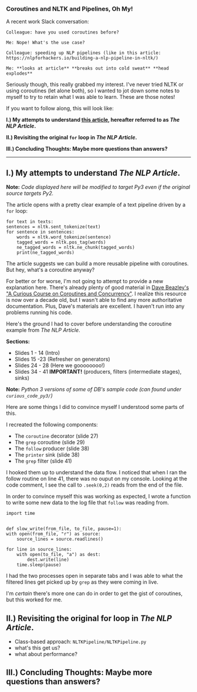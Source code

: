 ### Coroutines and NLTK and Pipelines, Oh My! ###

A recent work Slack conversation:


    Colleague: have you used coroutines before?

    Me: Nope! What's the use case?

    Colleague: speeding up NLP pipelines (like in this article: https://nlpforhackers.io/building-a-nlp-pipeline-in-nltk/)

    Me: **looks at article** **breaks out into cold sweat** **head explodes**


Seriously though, this really grabbed my interest. I've never tried NLTK or using coroutines (let alone both), so I wanted to jot down some notes to myself to try to retain what I was able to learn. These are those notes! 


If you want to follow along, this will look like:


**I.) My attempts to understand [this article](https://nlpforhackers.io/building-a-nlp-pipeline-in-nltk/), hereafter referred to as _The NLP Article_.**

**II.) Revisiting the original `for` loop in _The NLP Article_.**

**III.) Concluding Thoughts: Maybe more questions than answers?**

---

## I.) My attempts to understand _The NLP Article_. ##

**Note:** _Code displayed here will be modified to target Py3 even if the original source targets Py2._


The article opens with a pretty clear example of a text pipeline driven by a `for` loop:

    for text in texts:
    sentences = nltk.sent_tokenize(text)
    for sentence in sentences:
        words = nltk.word_tokenize(sentence)
        tagged_words = nltk.pos_tag(words)
        ne_tagged_words = nltk.ne_chunk(tagged_words)
        print(ne_tagged_words)



The article suggests we can build a more reusable pipeline with coroutines. But hey, what's a coroutine anyway?


For better or for worse, I'm not going to attempt to provide a new explanation here. There's already plenty of good material in [Dave Beazley's "A Curious Course on Coroutines and Concurrency"](http://www.dabeaz.com/coroutines/Coroutines.pdf). I realize this resource is now over a decade old, but I wasn't able to find any more authoritative documentation. Plus, Dave's materials are excellent. I haven't run into any problems running his code.


Here's the ground I had to cover before understanding the coroutine example from _The NLP Article_.

**Sections:**

* Slides 1 - 14     (Intro)
* Slides 15 -23     (Refresher on generators)
* Slides 24 - 28    (Here we goooooooo!)
* Slides 34 - 41    **IMPORTANT!** (producers, filters (intermediate stages), sinks)

**Note:** _Python 3 versions of some of DB's sample code (can found under `curious_code_py3/`)_

 
Here are some things I did to convince myself I understood some parts of this.

I recreated the following components:

* The `coroutine` decorator (slide 27)
* The `grep` coroutine (slide 29)
* The `follow` producer (slide 38)
* The `printer` sink (slide 38)
* The `grep` filter (slide 41)

I hooked them up to understand the data flow. I noticed that when I ran the follow routine on line 41, there was no ouput on my console. Looking at the code comment, I see the call to `.seek(0,2)` reads from the end of the file.

In order to convince myself this was working as expected, I wrote a function to write some new data to the log file that `follow` was reading from. 

    import time


    def slow_write(from_file, to_file, pause=1):
    with open(from_file, "r") as source:
        source_lines = source.readlines()

    for line in source_lines:
        with open(to_file, "a") as dest:
            dest.write(line)
        time.sleep(pause)


I had the two processes open in separate tabs and I was able to what the filtered lines get picked up by `grep` as they were coming in live.


I'm _certain_ there's more one can do in order to get the gist of coroutines, but this worked for me. 


## II.) Revisiting the original for loop in _The NLP Article_. ##

* Class-based approach:
    `NLTKPipeline/NLTKPipeline.py`
* what's this get us?
* what about performance?


## III.) Concluding Thoughts: Maybe more questions than answers? ##


